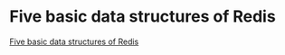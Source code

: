 # Five basic data structures of Redis
[Five basic data structures of Redis](https://aiwithcloud.com/2022/09/19/five_basic_data_structures_of_redis/)
